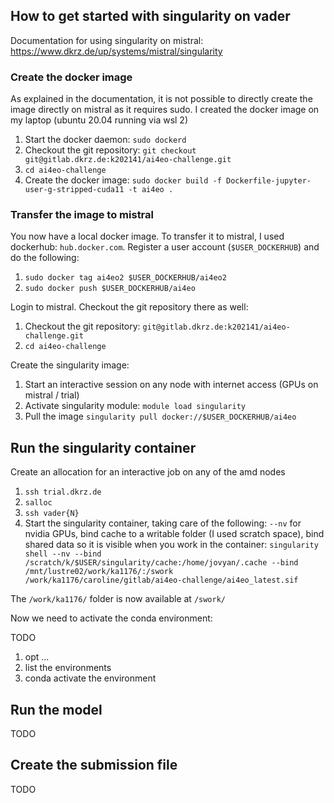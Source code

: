 ## How to get started with singularity on vader

Documentation for using singularity on mistral:
https://www.dkrz.de/up/systems/mistral/singularity

### Create the docker image

As explained in the documentation, it is not possible to directly create the image directly on mistral as it requires sudo. I created the docker image on my laptop (ubuntu 20.04 running via wsl 2)


1. Start the docker daemon: `sudo dockerd`
2. Checkout the git repository: `git checkout git@gitlab.dkrz.de:k202141/ai4eo-challenge.git`
3. `cd ai4eo-challenge`
4. Create the docker image: `sudo docker build -f Dockerfile-jupyter-user-g-stripped-cuda11 -t ai4eo .`

### Transfer the image to mistral

You now have a local docker image. To transfer it to mistral, I used dockerhub: `hub.docker.com`. Register a user account (`$USER_DOCKERHUB`) and do the following:

1. `sudo docker tag ai4eo2 $USER_DOCKERHUB/ai4eo2` 
2. `sudo docker push $USER_DOCKERHUB/ai4eo`

Login to mistral. Checkout the git repository there as well:

1. Checkout the git repository: `git@gitlab.dkrz.de:k202141/ai4eo-challenge.git`
2. `cd ai4eo-challenge`

Create the singularity image:

1. Start an interactive session on any node with internet access (GPUs on mistral / trial)
2. Activate singularity module: `module load singularity`
3. Pull the image `singularity pull docker://$USER_DOCKERHUB/ai4eo`

## Run the singularity container

Create an allocation for an interactive job on any of the amd nodes

1. `ssh trial.dkrz.de`
2. `salloc`
3. `ssh vader{N}`
4. Start the singularity container, taking care of the following: `--nv` for nvidia GPUs, bind cache to a writable folder (I used scratch space), bind shared data so it is visible when you work in the container: `singularity shell --nv --bind /scratch/k/$USER/singularity/cache:/home/jovyan/.cache --bind /mnt/lustre02/work/ka1176/:/swork /work/ka1176/caroline/gitlab/ai4eo-challenge/ai4eo_latest.sif`

The `/work/ka1176/` folder is now available at `/swork/`

Now we need to activate the conda environment:

TODO

1. opt ...
2. list the environments
3. conda activate the environment


## Run the model 

TODO

## Create the submission file

TODO
